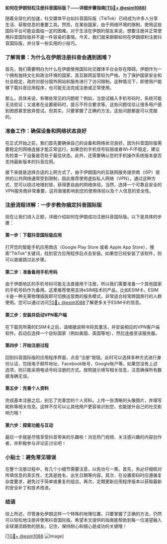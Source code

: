 **如何在伊朗轻松注册抖音国际版？——详细步骤指南[[TG💪+ @esim1088](https://t.me/s/esim1088)]**

随着全球化的加速，社交媒体平台如抖音国际版（TikTok）已经成为许多人分享生活、获取信息的重要工具。然而，在某些国家，由于网络环境的限制，使用这些国际平台可能会面临一定的困难。对于生活在伊朗的朋友来说，想要注册并正常使用抖音国际版并不是一件容易的事情。今天，我们就来聊聊如何在伊朗顺利注册抖音国际版，并分享一些实用的小技巧。

### 了解背景：为什么在伊朗注册抖音会遇到困难？

首先，我们需要明白为什么在伊朗使用国际社交媒体平台会存在障碍。伊朗作为一个拥有独特文化和政治环境的国家，其互联网监管较为严格。为了保护国家安全和社会稳定，政府对部分国外网站和服务进行了访问限制。这种情况下，即使用户能够下载抖音应用程序，也可能无法完成注册或正常使用。

那么，具体来说，有哪些常见的问题呢？例如，当尝试输入手机号码时，系统可能无法验证；又或者在设置密码时，提示不符合要求等。这些问题往往让很多用户感到困惑甚至放弃尝试。但其实，只要掌握了正确的方法，这些问题都是可以克服的。

### 准备工作：确保设备和网络状态良好

在正式开始之前，我们首先要确保自己的设备和网络状况良好。因为抖音国际版需要稳定的网络连接才能正常运行。如果您的手机信号较弱或者Wi-Fi不稳定，建议先检查一下设备是否处于最佳状态。此外，还需要确认您的手机操作系统版本是否支持最新版本的抖音应用。

接下来就是选择合适的上网方式了。由于伊朗国内的互联网服务提供商（ISP）提供的公共网络通常受到限制，因此推荐使用虚拟私人网络（VPN）。通过这种方式，您可以绕过地理封锁，获得更自由的网络体验。当然，选择一个可靠且安全的VPN服务商非常重要，这将直接影响到您的使用体验以及个人信息的安全性。

### 注册流程详解：一步步教你搞定抖音国际版

现在让我们进入正题，详细介绍如何在伊朗成功注册抖音国际版。以下是具体的步骤：

#### 第一步：下载抖音国际版应用
打开您的智能手机应用商店（Google Play Store 或者 Apple App Store），搜索“TikTok”关键词，找到官方应用程序后点击安装。如果您已经安装了该软件，则可以直接跳过此步骤。

#### 第二步：准备备用手机号码
由于伊朗地区的手机号码可能无法直接用于注册，所以我们需要准备一个其他国家的手机号码作为备用。这里推荐使用支持eSIM技术的产品，比如ESIM卡。ESIM卡是一种无需物理插拔即可切换运营商的服务模式，非常适合经常跨国旅行的人群使用。您可以通过访问[TG💪+ @esim1088](https://t.me/s/esim1088)了解更多关于ESIM卡的信息。

#### 第三步：安装并启动VPN客户端
在下载完所需的ESIM卡之后，请根据说明书将其激活，并安装相应的VPN客户端软件。启动后选择一个目标国家（例如美国、英国等地），然后连接至该服务器。

#### 第四步：开始注册过程
回到抖音国际版的应用程序界面，点击“注册”按钮。此时可以选择多种方式进行身份认证，包括电子邮件地址、Facebook账号、Google账户等。如果您没有上述选项，则只能采用电话号码注册的方式。按照提示填写相关信息，注意确保所有数据准确无误。

#### 第五步：完善个人资料
完成基本注册之后，别忘了完善您的个人资料。上传一张清晰的头像图片，并填写昵称等相关信息。这样不仅可以让其他用户更容易识别您，也能提升自己的社交影响力哦！

#### 第六步：探索功能与互动
最后一步就是尽情享受抖音带来的乐趣啦！浏览热门视频、关注感兴趣的内容创作者，并积极参与评论区讨论吧！

### 小贴士：避免常见错误
在整个注册过程中，有几个小细节需要注意，以免功亏一篑。首先，务必仔细核对所填信息的真实性，尤其是姓名、出生日期等内容。其次，在设置密码时应遵循复杂度要求，避免过于简单或重复的组合。再次，定期更新应用程序版本以获取最新的安全补丁和技术改进。

### 结语
综上所述，尽管身处伊朗这样一个特殊的地理位置，只要掌握了正确的方法，仍然可以轻松地注册并使用抖音国际版。希望本文提供的指南能帮助到每一位渴望融入全球潮流趋势的朋友。记住，保持耐心和细心是成功的关键哦！

[[TG💪+ @esim1088](https://t.me/s/esim1088) ![Image](https://i.postimg.cc/4NQfJmqS/Snipaste-2025-05-13-00-14-12.png)]